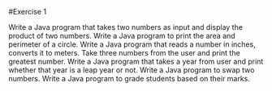 #Exercise 1

Write a Java program that takes two numbers as input and display the product of two numbers.
Write a Java program to print the area and perimeter of a circle.
Write a Java program that reads a number in inches, converts it to meters.
Take three numbers from the user and print the greatest number.
Write a Java program that takes a year from user and print whether that year is a leap year or not.
Write a Java program to swap two numbers.
Write a Java program to grade students based on their marks.
